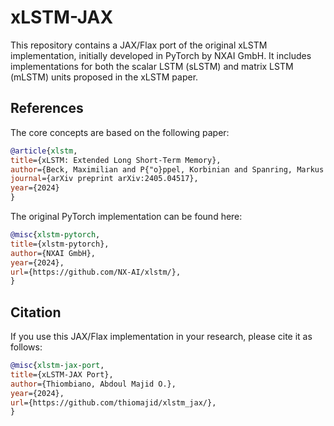 # xLSTM-JAX

This repository contains a JAX/Flax port of the original xLSTM implementation, initially developed in PyTorch by NXAI GmbH. It includes implementations for both the scalar LSTM (sLSTM) and matrix LSTM (mLSTM) units proposed in the xLSTM paper.

## References

The core concepts are based on the following paper:

```bibtex
@article{xlstm,
title={xLSTM: Extended Long Short-Term Memory},
author={Beck, Maximilian and P{"o}ppel, Korbinian and Spanring, Markus and Auer, Andreas and Prudnikova, Oleksandra and Kopp, Michael and Klambauer, G{"u}nter and Brandstetter, Johannes and Hochreiter, Sepp},
journal={arXiv preprint arXiv:2405.04517},
year={2024}
}
```

The original PyTorch implementation can be found here:

```bibtex
@misc{xlstm-pytorch,
title={xlstm-pytorch},
author={NXAI GmbH},
year={2024},
url={https://github.com/NX-AI/xlstm/},
}
```

## Citation

If you use this JAX/Flax implementation in your research, please cite it as follows:

```bibtex
@misc{xlstm-jax-port,
title={xLSTM-JAX Port},
author={Thiombiano, Abdoul Majid O.},
year={2024},
url={https://github.com/thiomajid/xlstm_jax/},
}
```
